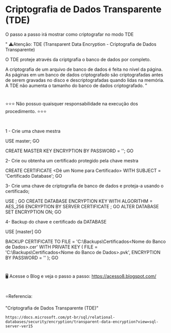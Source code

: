 # Criptografia de Dados Transparente (TDE)


O passo a passo irá mostrar como criptografar no modo TDE 


" ⚠️Atenção: TDE (Transparent Data Encryption - Criptografia de Dados Transparente)

O TDE proteje através da criptgrafia o banco de dados por completo.

A criptografia de um arquivo de banco de dados é feita no nível da página. As páginas em um banco de dados criptografado são criptografadas antes de serem gravadas no disco e descriptografadas quando lidas na memória. A TDE não aumenta o tamanho do banco de dados criptografado. "

#
 ⭐⭐⭐ Não possuo quaisquer responsabilidade na execução dos procedimento. ⭐⭐⭐

#

1 - Crie uma chave mestra

   USE master;
   GO

   CREATE MASTER KEY ENCRYPTION BY PASSWORD = '<Crie uma Senha>';
   GO

2- Crie ou obtenha um certificado protegido pela chave mestra

   CREATE CERTIFICATE <Dê um Nome para Certificado> WITH SUBJECT = 'Certificado Database';
   GO

3- Crie uma chave de criptografia de banco de dados e proteja-a usando o certificado;

   USE <Nome do Banco de Dados>;
   GO
   CREATE DATABASE ENCRYPTION KEY
   WITH ALGORITHM = AES_256
   ENCRYPTION BY SERVER CERTIFICATE <Informe o Certificado>;
   GO
   ALTER DATABASE <Nome do Banco de Dados>
   SET ENCRYPTION ON;
   GO

4- Backup do chave e certificado da DATABASE

   USE [master]
   GO

   BACKUP CERTIFICATE <Informe o Certificado>
   TO FILE =  'C:\Backups\Certificados\<Nome do Banco de Dados>.cer'
   WITH PRIVATE KEY ( FILE = 'C:\Backups\Certificados\<Nome do Banco de Dados>.pvk', 
   ENCRYPTION BY PASSWORD = '<Crie uma Senha>' );
   GO
    
#
🖥️ Acesse o Blog e veja o passo a passo: https://acesso8.blogspot.com/

#
⭐Referencia:

"Criptografia de Dados Transparente (TDE)"

    https://docs.microsoft.com/pt-br/sql/relational-databases/security/encryption/transparent-data-encryption?view=sql-server-ver15

